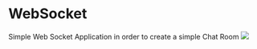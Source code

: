 # WebSocket
Simple Web Socket Application in order to create a simple Chat Room ![](https://img.shields.io/badge/Code-Java-informational?style=flat&logo=java)
